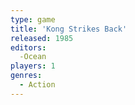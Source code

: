 ```yaml
---
type: game
title: 'Kong Strikes Back'
released: 1985
editors: 
  -Ocean
players: 1
genres:
  - Action
---
```

